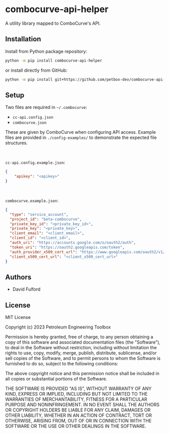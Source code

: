 # combocurve-api-helper

A utility library mapped to ComboCurve's API.

## Installation

Install from Python package repository:

```bash
python -m pip install combocurve-api-helper
```

or install directly from GitHub:

```bash
python -m pip install git+https://github.com/petbox-dev/combocurve-api-helper.git@main
```

## Setup

Two files are required in `~/.combocurve`:

- `cc-api.config.json`  
- `combocurve.json`

These are given by ComboCurve when configuring API access. Example files are provided
in `./config-examples/` to demonstrate the expected file structures.

<br>

`cc-api.config.example.json`:
```json
{
    "apikey": "<apikey>"
}
 ```

<br>

`combocurve.example.json`:
```json
{
  "type": "service_account",
  "project_id": "beta-combocurve",
  "private_key_id": "<private_key_id>",
  "private_key": "<private_key>",
  "client_email": "<client_email>",
  "client_id": "<client_id>",
  "auth_uri": "https://accounts.google.com/o/oauth2/auth",
  "token_uri": "https://oauth2.googleapis.com/token",
  "auth_provider_x509_cert_url": "https://www.googleapis.com/oauth2/v1/certs",
  "client_x509_cert_url": "<client_x509_cert_url>"
}

 ```

## Authors

- David Fulford

## License
MIT License

Copyright (c) 2023 Petroleum Engineering Toolbox

Permission is hereby granted, free of charge, to any person obtaining a copy
of this software and associated documentation files (the "Software"), to deal
in the Software without restriction, including without limitation the rights
to use, copy, modify, merge, publish, distribute, sublicense, and/or sell
copies of the Software, and to permit persons to whom the Software is
furnished to do so, subject to the following conditions:

The above copyright notice and this permission notice shall be included in all
copies or substantial portions of the Software.

THE SOFTWARE IS PROVIDED "AS IS", WITHOUT WARRANTY OF ANY KIND, EXPRESS OR
IMPLIED, INCLUDING BUT NOT LIMITED TO THE WARRANTIES OF MERCHANTABILITY,
FITNESS FOR A PARTICULAR PURPOSE AND NONINFRINGEMENT. IN NO EVENT SHALL THE
AUTHORS OR COPYRIGHT HOLDERS BE LIABLE FOR ANY CLAIM, DAMAGES OR OTHER
LIABILITY, WHETHER IN AN ACTION OF CONTRACT, TORT OR OTHERWISE, ARISING FROM,
OUT OF OR IN CONNECTION WITH THE SOFTWARE OR THE USE OR OTHER DEALINGS IN THE
SOFTWARE.

